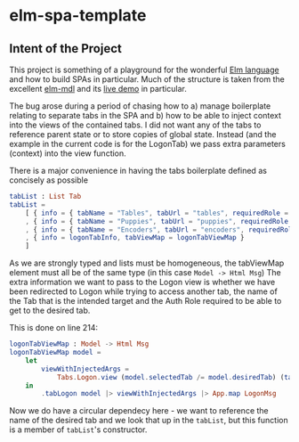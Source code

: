 # elm-spa-template

## Intent of the Project

This project is something of a playground for the wonderful [Elm language](elm-lang.org) and how to build SPAs in particular.  Much of the structure is taken from the excellent [elm-mdl](https://github.com/debois/elm-mdl) and its [live demo](https://debois.github.io/elm-mdl/) in particular.

The bug arose during a period of chasing how to a) manage boilerplate relating to separate tabs in the SPA and b) how to be able to inject
context into the views of the contained tabs.  I did not want any of the tabs to reference parent state or to store copies of global state.
Instead (and the example in the current code is for the LogonTab) we pass extra parameters (context) into the view function.

There is a major convenience in having the tabs boilerplate defined as concisely as possible  

```elm
tabList : List Tab
tabList =
    [ { info = { tabName = "Tables", tabUrl = "tables", requiredRole = Auth.User }, tabViewMap = tableTabViewMap }
    , { info = { tabName = "Puppies", tabUrl = "puppies", requiredRole = Auth.Admin }, tabViewMap = .tabPuppies >> Tabs.Puppies.view >> App.map PuppiesMsg }
    , { info = { tabName = "Encoders", tabUrl = "encoders", requiredRole = Auth.User }, tabViewMap = .tabEncoders >> Tabs.Encoders.view >> App.map EncodersMsg }
    , { info = logonTabInfo, tabViewMap = logonTabViewMap }
    ]
```

As we are strongly typed and lists must be homogeneous, the tabViewMap element must all be of the same type (in this case ```Model -> Html Msg```)
The extra information we want to pass to the Logon view is whether we have been redirected to Logon while trying to access
another tab, the name of the Tab that is the intended target and the Auth Role required to be able to get to the desired tab.

This is done on line 214:
```elm
logonTabViewMap : Model -> Html Msg
logonTabViewMap model =
    let
        viewWithInjectedArgs =
            Tabs.Logon.view (model.selectedTab /= model.desiredTab) (tabName model.desiredTab) Auth.Admin
    in
        .tabLogon model |> viewWithInjectedArgs |> App.map LogonMsg
```

Now we do have a circular dependecy here - we want to reference the name of the desired tab and we look that up in the ```tabList```, but this function is a member of ```tabList```'s constructor.
